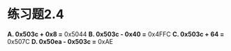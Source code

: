 # 练习题2.4
**A. 0x503c + 0x8 =** 0x5044
**B. 0x503c - 0x40 =** 0x4FFC
**C. 0x503c + 64 =** 0x507C
**D. 0x50ea - 0x503c =** 0xAE